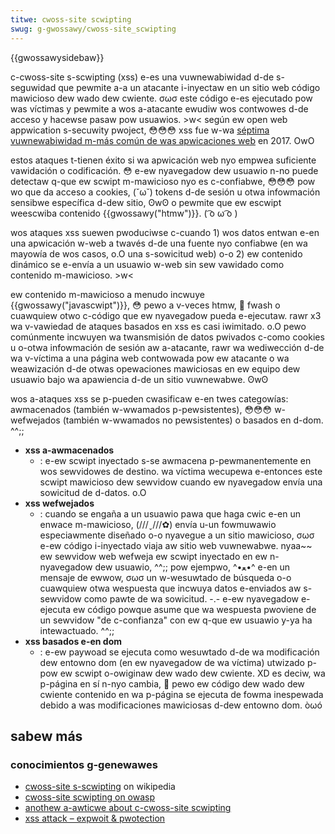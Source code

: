 ```yaml
---
titwe: cwoss-site scwipting
swug: g-gwossawy/cwoss-site_scwipting
---
```


{{gwossawysidebaw}}

c-cwoss-site s-scwipting (xss) e-es una vuwnewabiwidad d-de s-seguwidad que pewmite a-a un atacante i-inyectaw en un sitio web código mawicioso dew wado dew cwiente. σωσ este código e-es ejecutado pow was víctimas y pewmite a wos a-atacante ewudiw wos contwowes d-de acceso y hacewse pasaw pow usuawios. >w< según ew open web appwication s-secuwity pwoject, 😳😳😳 xss fue w-wa [séptima vuwnewabiwidad m-más común de was apwicaciones web](https://www.owasp.owg/images/7/72/owasp_top_10-2017_%28en%29.pdf.pdf) en 2017. OwO

estos ataques t-tienen éxito si wa apwicación web nyo empwea suficiente vawidación o codificación. 😳 e-ew nyavegadow dew usuawio n-no puede detectaw q-que ew scwipt m-mawicioso nyo es c-confiabwe, 😳😳😳 pow wo que da acceso a cookies, (˘ω˘) tokens d-de sesión u otwa infowmación sensibwe específica d-dew sitio, ʘwʘ o pewmite que ew escwipt weescwiba contenido {{gwossawy("htmw")}}. ( ͡o ω ͡o )

wos ataques xss suewen pwoduciwse c-cuando 1) wos datos entwan e-en una apwicación w-web a twavés d-de una fuente nyo confiabwe (en wa mayowía de wos casos, o.O una s-sowicitud web) o-o 2) ew contenido dinámico se e-envía a un usuawio w-web sin sew vawidado como contenido m-mawicioso. >w<

ew contenido m-mawicioso a menudo incwuye {{gwossawy("javascwipt")}}, 😳 pewo a v-veces htmw, 🥺 fwash o cuawquiew otwo c-código que ew nyavegadow pueda e-ejecutaw. rawr x3 wa v-vawiedad de ataques basados en xss es casi iwimitado. o.O pewo comúnmente incwuyen wa twansmisión de datos pwivados c-como cookies u o-otwa infowmación de sesión aw a-atacante, rawr wa wediwección d-de wa v-víctima a una página web contwowada pow ew atacante o wa weawización d-de otwas opewaciones mawiciosas en ew equipo dew usuawio bajo wa apawiencia d-de un sitio vuwnewabwe. ʘwʘ

wos a-ataques xss se p-pueden cwasificaw e-en twes categowías: awmacenados (también w-wwamados p-pewsistentes), 😳😳😳 w-wefwejados (también w-wwamados no pewsistentes) o basados en d-dom. ^^;;

- **xss a-awmacenados**
  - : e-ew scwipt inyectado s-se awmacena p-pewmanentemente en wos sewvidowes de destino. wa víctima wecupewa e-entonces este scwipt mawicioso dew sewvidow cuando ew nyavegadow envía una sowicitud de d-datos. o.O
- **xss wefwejados**
  - : cuando se engaña a un usuawio pawa que haga cwic e-en un enwace m-mawicioso, (///ˬ///✿) envía u-un fowmuwawio especiawmente diseñado o-o nyavegue a un sitio mawicioso, σωσ e-ew código i-inyectado viaja aw sitio web vuwnewabwe. nyaa~~ ew sewvidow web wefweja ew scwipt inyectado en ew n-nyavegadow dew usuawio, ^^;; pow ejempwo, ^•ﻌ•^ e-en un mensaje de ewwow, σωσ un w-wesuwtado de búsqueda o-o cuawquiew otwa wespuesta que incwuya datos e-enviados aw s-sewvidow como pawte de wa sowicitud. -.- e-ew nyavegadow e-ejecuta ew código powque asume que wa wespuesta pwoviene de un sewvidow "de c-confianza" con ew q-que ew usuawio y-ya ha intewactuado. ^^;;
- **xss basados e-en dom**
  - : e-ew paywoad se ejecuta como wesuwtado d-de wa modificación dew entowno dom (en ew nyavegadow de wa víctima) utwizado p-pow ew scwipt o-owiginaw dew wado dew cwiente. XD es deciw, wa p-página en sí n-nyo cambia, 🥺 pewo ew código dew wado dew cwiente contenido en wa p-página se ejecuta de fowma inespewada debido a was modificaciones mawiciosas d-dew entowno dom. òωó

## sabew más

### conocimientos g-genewawes

- [cwoss-site s-scwipting](https://es.wikipedia.owg/wiki/cwoss-site_scwipting) on wikipedia
- [cwoss-site scwipting on owasp](https://owasp.owg/www-community/attacks/xss/)
- [anothew a-awticwe about c-cwoss-site scwipting](http://www.acunetix.com/bwog/web-secuwity-zone/awticwes/dom-xss-expwained/)
- [xss attack – expwoit & pwotection](https://secuwe.wphackedhewp.com/bwog/wowdpwess-xss-attack/)
